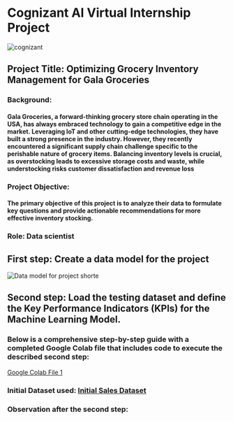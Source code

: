 # Cognizant AI Virtual Internship Project
![cognizant](https://github.com/Ameya1393/Cognizant_AI_Virtual_Internship_Project/assets/84855509/7dcc6109-f447-4da0-a9d4-c17d390e2702)


## Project Title: Optimizing Grocery Inventory Management for Gala Groceries

### Background:
#### Gala Groceries, a forward-thinking grocery store chain operating in the USA, has always embraced technology to gain a competitive edge in the market. Leveraging IoT and other cutting-edge technologies, they have built a strong presence in the industry. However, they recently encountered a significant supply chain challenge specific to the perishable nature of grocery items. Balancing inventory levels is crucial, as overstocking leads to excessive storage costs and waste, while understocking risks customer dissatisfaction and revenue loss

### Project Objective:
#### The primary objective of this project is to analyze their data to formulate key questions and provide actionable recommendations for more effective inventory stocking.

### Role: Data scientist
## First step: Create a data model for the project
![Data model for project shorte](https://github.com/Ameya1393/Cognizant_AI_Virtual_Internship_Project/assets/84855509/86418d26-0596-4191-bac9-439857edff8b)

## Second step: Load the testing dataset and define the Key Performance Indicators (KPIs) for the Machine Learning Model. 
### Below is a comprehensive step-by-step guide with a completed Google Colab file that includes code to execute the described second step:

[Google Colab File 1](https://colab.research.google.com/drive/1CkkFzAnQFj99LFznSzGbqIUGCGRVlXml?authuser=0#scrollTo=pSSkCqc0sCiG)

### Initial Dataset used: [Initial Sales Dataset](https://drive.google.com/drive/folders/1thgLwBgaD3tcl8aVWKTXFUjiXDo0I_bg)

### Observation after the second step: 
